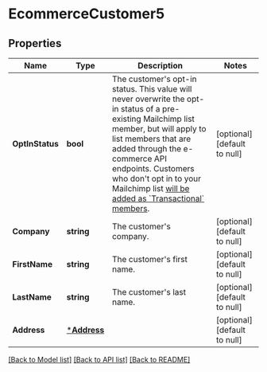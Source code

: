 # EcommerceCustomer5

## Properties
Name | Type | Description | Notes
------------ | ------------- | ------------- | -------------
**OptInStatus** | **bool** | The customer&#39;s opt-in status. This value will never overwrite the opt-in status of a pre-existing Mailchimp list member, but will apply to list members that are added through the e-commerce API endpoints. Customers who don&#39;t opt in to your Mailchimp list [will be added as &#x60;Transactional&#x60; members](https://mailchimp.com/developer/marketing/docs/e-commerce/#customers). | [optional] [default to null]
**Company** | **string** | The customer&#39;s company. | [optional] [default to null]
**FirstName** | **string** | The customer&#39;s first name. | [optional] [default to null]
**LastName** | **string** | The customer&#39;s last name. | [optional] [default to null]
**Address** | [***Address**](Address.md) |  | [optional] [default to null]

[[Back to Model list]](../README.md#documentation-for-models) [[Back to API list]](../README.md#documentation-for-api-endpoints) [[Back to README]](../README.md)


